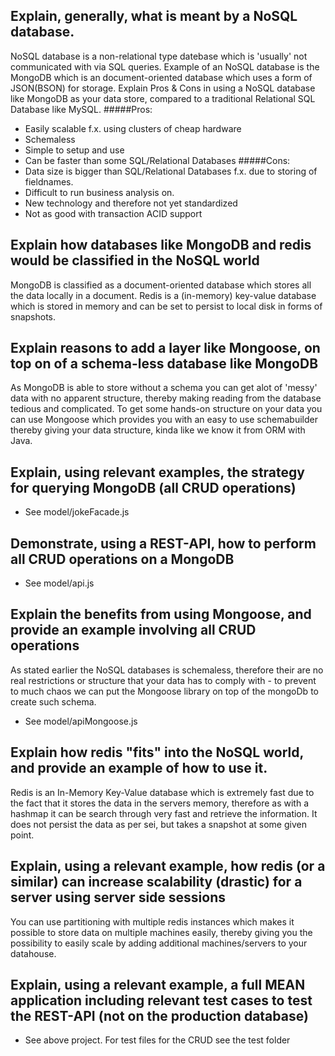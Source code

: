 Explain, generally, what is meant by a NoSQL database.
----------------------------------------------------
NoSQL database is a non-relational type datebase which is 'usually' not communicated with via SQL queries. Example of an NoSQL database is the MongoDB which is an document-oriented database which uses a form of JSON(BSON) for storage.
Explain Pros & Cons in using a NoSQL database like MongoDB as your data store, compared to a traditional Relational SQL Database like MySQL.
#####Pros:
- Easily scalable f.x. using clusters of cheap hardware
- Schemaless
- Simple to setup and use
- Can be faster than some SQL/Relational Databases
#####Cons:
- Data size is bigger than SQL/Relational Databases f.x. due to storing of fieldnames.
- Difficult to run business analysis on.
- New technology and therefore not yet standardized
- Not as good with transaction ACID support

Explain how databases like MongoDB and redis would be classified in the NoSQL world
----------------------------------------------------
MongoDB is classified as a document-oriented database which stores all the data locally in a document. 
Redis is a (in-memory) key-value database which is stored in memory and can be set to persist to local disk in forms of snapshots.

Explain reasons to add a layer like Mongoose, on top on of a schema-less database like MongoDB
----------------------------------------------------
As MongoDB is able to store without a schema you can get alot of 'messy' data with no apparent structure, thereby making reading from the database tedious and complicated. To get some hands-on structure on your data you can use Mongoose which provides you with an easy to use schemabuilder thereby giving your data structure, kinda like we know it from ORM with Java.

Explain, using relevant examples, the strategy for querying MongoDB (all CRUD operations)
----------------------------------------------------
- See model/jokeFacade.js

Demonstrate, using a REST-API, how to perform all CRUD operations on a MongoDB
----------------------------------------------------
- See model/api.js

Explain the benefits from using Mongoose, and provide an example involving all CRUD operations
----------------------------------------------------
As stated earlier the NoSQL databases is schemaless, therefore their are no real restrictions or structure that your data has to comply with - to prevent to much chaos we can put the Mongoose library on top of the mongoDb to create such schema.
- See model/apiMongoose.js

Explain how redis "fits" into the NoSQL world, and provide an example of how to use it.
----------------------------------------------------
Redis is an In-Memory Key-Value database which is extremely fast due to the fact that it stores the data in the servers memory, therefore as with a hashmap it can be search through very fast and retrieve the information. It does not persist the data as per sei, but takes a snapshot at some given point.

Explain, using a relevant example, how redis (or a similar) can increase scalability (drastic) for a server using server side sessions
----------------------------------------------------
You can use partitioning with multiple redis instances which makes it possible to store data on multiple machines easily, thereby giving you the possibility to easily scale by adding additional machines/servers to your datahouse.

Explain, using a relevant example, a full MEAN application including relevant test cases to test the REST-API (not on the production database)
----------------------------------------------------
- See above project. For test files for the CRUD see the test folder
